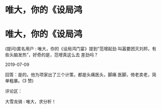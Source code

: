 # 唯大，你的《设局鸿

# 唯大，你的《设局鸿

(提问)匿名用户 : 唯大，你的《设局鸿门宴》提到“范增起劲 叫嚣要团灭刘邦，有些头脑发热”，好奇的是，范增真这么去 差劲吗？

2019-07-09

回答：是的。他为项家出了三个计策，都是头痛医头，脚痛 医脚，倚老卖老，简单粗暴。(3 赞)

评论区：

大雪龙骑 : 唯大，求分析！